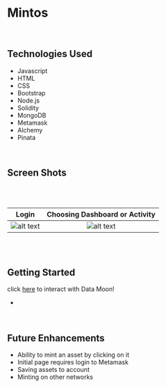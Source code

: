 
# Mintos


<br>

## Technologies Used 


- Javascript
- HTML
- CSS
- Bootstrap
- Node.js
- Solidity
- MongoDB
- Metamask
- Alchemy
- Pinata

<br>

## Screen Shots
<br>

<br>

Login         |  Choosing Dashboard or Activity
:-------------------------:|:-------------------------:
![alt text]()  |  ![alt text]()

<br>
<br>


## Getting Started  

click [here]() to interact with Data Moon!

- 



<br>

## Future Enhancements

- Ability to mint an asset by clicking on it
- Initial page requires login to Metamask
- Saving assets to account
- Minting on other networks